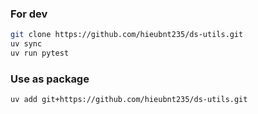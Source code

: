 ### For dev
```bash
git clone https://github.com/hieubnt235/ds-utils.git
uv sync
uv run pytest
```

### Use as package
```bash
uv add git+https://github.com/hieubnt235/ds-utils.git
```

